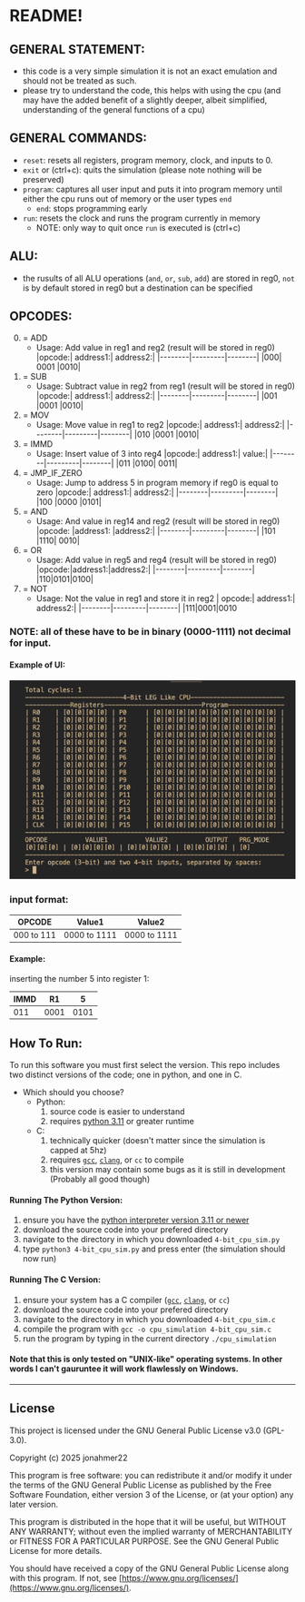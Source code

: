 # README! 

## GENERAL STATEMENT:
- this code is a very simple simulation it is not an exact emulation and should not be treated as such.
- please try to understand the code, this helps with using the cpu (and may have the added benefit of a slightly deeper, albeit simplified, understanding of the general functions of a cpu)

## GENERAL COMMANDS:
- `reset`: resets all registers, program memory, clock, and inputs to 0.
- `exit` or (ctrl+c): quits the simulation (please note nothing will be preserved)
- `program`: captures all user input and puts it into program memory until either the cpu runs out of memory or the user types `end`
    - `end`: stops programming early
- `run`: resets the clock and runs the program currently in memory
    - NOTE: only way to quit once `run` is executed is (ctrl+c)

## ALU:
- the rusults of all ALU operations (`and`, `or`, `sub`, `add`) are stored in reg0, `not` is by default stored in reg0 but a destination can be specified

## OPCODES:
0. = ADD
    - Usage: 
      Add value in reg1 and reg2 (result will be stored in reg0)
      |opcode:| address1:|   address2:|
      |--------|---------|--------|
      |000|     0001        |0010|
1. = SUB
    - Usage: 
      Subtract value in reg2 from reg1 (result will be stored in reg0)
      |opcode:| address1:|   address2:|
      |--------|---------|--------|
      |001     |0001        |0010|
2. = MOV
    - Usage: 
      Move value in reg1 to reg2
      |opcode:| address1:|   address2:|
      |--------|---------|--------|
      |010     |0001        |0010|
3. = IMMD
    - Usage: 
      Insert value of 3 into reg4
      |opcode:| address1:|   value:|
      |--------|---------|--------|
      |011     |0100|        0011|
4. = JMP_IF_ZERO
    - Usage: 
      Jump to address 5 in program memory if reg0 is equal to zero
      |opcode:| address1:|   address2:|
      |--------|---------|--------|
      |100     |0000 |0101|
5. = AND
    - Usage: 
      And value in reg14 and reg2 (result will be stored in reg0)
      |opcode: |address1:   |address2:|
      |--------|---------|--------|
      |101     |1110|        0010|
6. = OR
    - Usage: 
      Add value in reg5 and reg4 (result will be stored in reg0)
      |opcode:|address1:|address2:|
      |--------|---------|--------|
      |110|0101|0100|
7. = NOT
    - Usage: 
      Not the value in reg1 and store it in reg2
      | opcode:| address1:|   address2:|
      |--------|---------|--------|
      |111|0001|0010
### NOTE: all of these have to be in binary (0000-1111) not decimal for input.

#### Example of UI:
![alt text](assets/exampleui.png)

### input format:
| OPCODE | Value1 | Value2 |
|----------|----------|----------|
| 000 to 111 | 0000 to 1111 | 0000 to 1111 |

#### Example:
inserting the number 5 into register 1:

| IMMD | R1 | 5  |
|------|----|----|
| 011  |0001|0101|

## How To Run:
To run this software you must first select the version. This repo includes two distinct versions of the code; one in python, and one in C.
- Which should you choose?
    - Python: 
        1. source code is easier to understand
        2. requires [python 3.11](https://www.python.org/downloads/) or greater runtime
    - C:
        1. technically quicker (doesn't matter since the simulation is capped at 5hz)
        2. requires [`gcc`](https://gcc.gnu.org), [`clang`](https://clang.llvm.org), or `cc` to compile
        3. this version may contain some bugs as it is still in development (Probably all good though)

#### Running The Python Version:
1. ensure you have the [python interpreter version 3.11 or newer](https://www.python.org/downloads/)
2. download the source code into your prefered directory
3. navigate to the directory in which you downloaded `4-bit_cpu_sim.py`
4. type `python3 4-bit_cpu_sim.py` and press enter (the simulation should now run)
#### Running The C Version:
1. ensure your system has a C compiler ([`gcc`](https://gcc.gnu.org), [`clang`](https://clang.llvm.org), or `cc`)
2. download the source code into your prefered directory
3. navigate to the directory in which you downloaded `4-bit_cpu_sim.c`
4. compile the program with `gcc -o cpu_simulation 4-bit_cpu_sim.c`
5. run the program by typing in the current directory `./cpu_simulation`
#### Note that this is only tested on "UNIX-like" operating systems. In other words I can't gauruntee it will work flawlessly on Windows.

---
## License
This project is licensed under the GNU General Public License v3.0 (GPL-3.0).  

Copyright (c) 2025 jonahmer22  

This program is free software: you can redistribute it and/or modify it under the terms of the GNU General Public License as published by the Free Software Foundation, either version 3 of the License, or (at your option) any later version.  

This program is distributed in the hope that it will be useful, but WITHOUT ANY WARRANTY; without even the implied warranty of MERCHANTABILITY or FITNESS FOR A PARTICULAR PURPOSE. See the GNU General Public License for more details.  

You should have received a copy of the GNU General Public License along with this program. If not, see [https://www.gnu.org/licenses/](https://www.gnu.org/licenses/).
